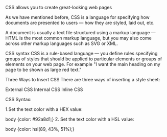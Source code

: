 CSS 
allows you to create great-looking web pages

As we have mentioned before, CSS is a language for specifying how documents are presented to users — how they are styled, laid out, etc.

A document is usually a text file structured using a markup language — HTML is the most common markup language, but you may also come across other markup languages such as SVG or XML.

CSS syntax
CSS is a rule-based language — you define rules specifying groups of styles that should be applied to particular elements or groups of elements on your web page. For example "I want the main heading on my page to be shown as large red text."

Three Ways to Insert CSS
There are three ways of inserting a style sheet:

External CSS
Internal CSS
Inline CSS

CSS Syntax:

1.Set the text color with a HEX value:

   body {color: #92a8d1;}
2. Set the text color with a HSL value:

   body {color: hsl(89, 43%, 51%);}




